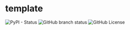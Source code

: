 # template

![PyPI - Status](https://img.shields.io/pypi/status/_) ![GitHub branch status](https://img.shields.io/github/checks-status/craigfouts/template/main) ![GitHub License](https://img.shields.io/github/license/craigfouts/template)

